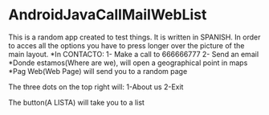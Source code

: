 # AndroidJavaCallMailWebList
This is a random app created to test things. It is written in SPANISH.
In order to acces all the options you have to press longer over the picture of the main layout.
*In  CONTACTO:
  1- Make a call to 666666777
  2- Send an email
*Donde estamos(Where are we), will open a geographical point in maps
*Pag Web(Web Page) will send you to a random page

The three dots on the top right will:
  1-About us
  2-Exit
  
 The button(A LISTA) will take you to a list
